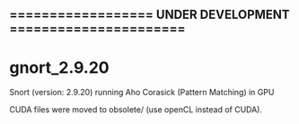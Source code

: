 ## ================== UNDER DEVELOPMENT ======================

# gnort_2.9.20
Snort (version: 2.9.20) running Aho Corasick (Pattern Matching) in GPU

CUDA files were moved to obsolete/ (use openCL instead of CUDA).
